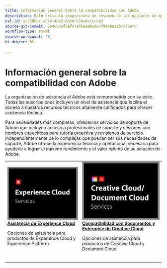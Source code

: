 ```yaml
---
title: Información general sobre la compatibilidad con Adobe
description: Este artículo proporciona un resumen de las opciones de Asistencia al cliente para Adobe Experience Cloud, Adobe Document Cloud y Adobe Creative Cloud.
exl-id: ac22d8ac-a214-4ee2-8828-b28a4cccce43
source-git-commit: 65405c5f3af97af66e9a5c64f946b031b7ac6e75
workflow-type: tm+mt
source-wordcount: '0'
ht-degree: 0%

---
```


# Información general sobre la compatibilidad con Adobe

La organización de asistencia al Adobe está comprometida con su éxito. Todas las suscripciones incluyen un nivel de asistencia que facilita el acceso a nuestros recursos técnicos altamente calificados para ofrecer asistencia técnica.

Para necesidades más completas, ofrecemos servicios de soporte de Adobe que incluyen acceso a profesionales de soporte y sesiones con nombres específicos para tutoría proactiva y revisiones de servicio. Independientemente de lo complejas que puedan ser sus necesidades de soporte, Adobe ofrece la experiencia técnica y operacional necesaria para ayudarle a lograr el máximo rendimiento y el valor óptimo de su solución de Adobe.

<table style="table-layout:fixed">
<tr>
  <td>
    <a href="dx-overview.md">
    <img alt="Compatibilidad con DX" src="assets/ECthumbnail.png"/>
    </a>
    <div>
    <a href="dx-overview.md"><strong>Asistencia de Experience Cloud</strong></a>
    </div>
    <p>Opciones de asistencia para productos de Experience Cloud y Experience Platform</p>
    <br>
  </td>
  <td>
    <a href="dme-overview.md">
      <img alt="Business" src="assets/CCDCThumbnail.png">
    </a>
    <div>
    <a href="dme-overview.md"><strong>Compatibilidad con documentos y Enterprise de Creative Cloud</strong></a>
    </div>
    <p>Opciones de asistencia para productos de Creative Cloud y Document Cloud</p>
    <br>
  </td>
</tr>
</table>
